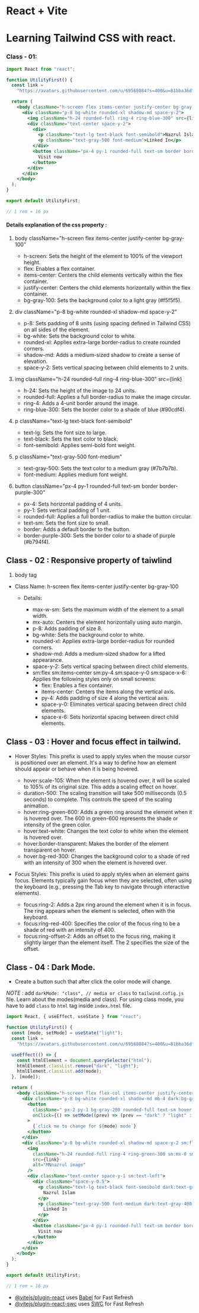 # React + Vite

# Learning Tailwind CSS with react.

### Class - 01:

```jsx
import React from "react";

function UtilityFirst() {
  const link =
    "https://avatars.githubusercontent.com/u/69568084?s=400&u=81bba36df177c605b9f62cd1d1e6aee7862b51b7&v=4";

  return (
    <body className="h-screen flex items-center justify-center bg-gray-100">
      <div className="p-8 bg-white rounded-xl shadow-md space-y-2">
        <img className="h-24 rounded-full ring-4 ring-blue-300" src={link} />
        <div className="text-center space-y-2">
          <div>
            <p className="text-lg text-black font-semibold">Nazrul Islam</p>
            <p className="text-gray-500 font-medium">Linked In</p>
          </div>
          <button className="px-4 py-1 rounded-full text-sm border border-purple-300">
            Visit now
          </button>
        </div>
      </div>
    </body>
  );
}

export default UtilityFirst;

// 1 rem = 16 px
```

#### Details explanation of the css property :

1. body className="h-screen flex items-center justify-center bg-gray-100"

   - h-screen: Sets the height of the element to 100% of the viewport height.
   - flex: Enables a flex container.
   - items-center: Centers the child elements vertically within the flex container.
   - justify-center: Centers the child elements horizontally within the flex container.
   - bg-gray-100: Sets the background color to a light gray (#f5f5f5).

2. div className="p-8 bg-white rounded-xl shadow-md space-y-2"

   - p-8: Sets padding of 8 units (using spacing defined in Tailwind CSS) on all sides of the element.
   - bg-white: Sets the background color to white.
   - rounded-xl: Applies extra-large border-radius to create rounded corners.
   - shadow-md: Adds a medium-sized shadow to create a sense of elevation.
   - space-y-2: Sets vertical spacing between child elements to 2 units.

3. img className="h-24 rounded-full ring-4 ring-blue-300" src={link}

   - h-24: Sets the height of the image to 24 units.
   - rounded-full: Applies a full border-radius to make the image circular.
   - ring-4: Adds a 4-unit border around the image.
   - ring-blue-300: Sets the border color to a shade of blue (#90cdf4).

4. p className="text-lg text-black font-semibold"

   - text-lg: Sets the font size to large.
   - text-black: Sets the text color to black.
   - font-semibold: Applies semi-bold font weight.

5. p className="text-gray-500 font-medium"

   - text-gray-500: Sets the text color to a medium gray (#7b7b7b).
   - font-medium: Applies medium font weight.

6. button className="px-4 py-1 rounded-full text-sm border border-purple-300"

   - px-4: Sets horizontal padding of 4 units.
   - py-1: Sets vertical padding of 1 unit.
   - rounded-full: Applies a full border-radius to make the button circular.
   - text-sm: Sets the font size to small.
   - border: Adds a default border to the button.
   - border-purple-300: Sets the border color to a shade of purple (#b794f4).

## Class - 02 : Responsive property of taiwlind

1. body tag

- Class Name: h-screen flex items-center justify-center bg-gray-100

  - Details:

    - max-w-sm: Sets the maximum width of the element to a small width.
    - mx-auto: Centers the element horizontally using auto margin.
    - p-8: Adds padding of size 8.
    - bg-white: Sets the background color to white.
    - rounded-xl: Applies extra-large border-radius for rounded corners.
    - shadow-md: Adds a medium-sized shadow for a lifted appearance.
    - space-y-2: Sets vertical spacing between direct child elements.
    - sm:flex sm:items-center sm:py-4 sm:space-y-0 sm:space-x-6: Applies the following styles only on small screens:
      - flex: Enables a flex container.
      - items-center: Centers the items along the vertical axis.
      - py-4: Adds padding of size 4 along the vertical axis.
      - space-y-0: Eliminates vertical spacing between direct child elements.
      - space-x-6: Sets horizontal spacing between direct child elements.

## Class - 03 : Hover and focus effect in tailwind.

- Hover Styles: This prefix is used to apply styles when the mouse cursor is positioned over an element. It's a way to define how an element should appear or behave when it is being hovered.

  - hover:scale-105: When the element is hovered over, it will be scaled to 105% of its original size. This adds a scaling effect on hover.
  - duration-500: The scaling transition will take 500 milliseconds (0.5 seconds) to complete. This controls the speed of the scaling animation.
  - hover:ring-green-600: Adds a green ring around the element when it is hovered over. The 600 in green-600 represents the shade or intensity of the green color.
  - hover:text-white: Changes the text color to white when the element is hovered over.
  - hover:border-transparent: Makes the border of the element transparent on hover.
  - hover:bg-red-300: Changes the background color to a shade of red with an intensity of 300 when the element is hovered over.

- Focus Styles: This prefix is used to apply styles when an element gains focus. Elements typically gain focus when they are selected, often using the keyboard (e.g., pressing the Tab key to navigate through interactive elements).

  - focus:ring-2: Adds a 2px ring around the element when it is in focus. The ring appears when the element is selected, often with the keyboard.
  - focus:ring-red-400: Specifies the color of the focus ring to be a shade of red with an intensity of 400.
  - focus:ring-offset-2: Adds an offset to the focus ring, making it slightly larger than the element itself. The 2 specifies the size of the offset.

## Class - 04 : Dark Mode.

- Create a button such that after click the color mode will change.

_NOTE_ : add `darkMode: "class", // media or class` to `tailwind.cofig.js` file. Learn about the modes(media and class). For using class mode, you have to add `class` to `html` tag inside `index.html` file.

```jsx
import React, { useEffect, useState } from "react";

function UtilityFirst() {
  const [mode, setMode] = useState("light");
  const link =
    "https://avatars.githubusercontent.com/u/69568084?s=400&u=81bba36df177c605b9f62cd1d1e6aee7862b51b7&v=4";

  useEffect(() => {
    const htmlElement = document.querySelector("html");
    htmlElement.classList.remove("dark", "light");
    htmlElement.classList.add(mode);
  }, [mode]);

  return (
    <body className="h-screen flex flex-col items-center justify-center bg-gray-100 dark:bg-gray-900 ">
      <div className="p-8 bg-white rounded-xl shadow-md mb-4 dark:bg-gray-800">
        <button
          className=" px-2 py-1 bg-gray-200 rounded-full text-sm hover:bg-gray-300 dark:bg-gray-900 dark:text-white"
          onClick={() => setMode((prev) => (prev == "dark" ? "light" : "dark"))}
        >
          {`click me to change for ${mode} mode`}
        </button>
      </div>
      <div className="p-8 bg-white rounded-xl shadow-md space-y-2 sm:flex sm:items-center sm:py-4 sm:space-y-0 sm:space-x-6 dark:bg-gray-800 sm:dark:hover:bg-gray-700">
        <img
          className="h-24 rounded-full ring-4 ring-green-300 sm:mx-0 sm:flex-shrink-0 hover:scale-105 duration-500 hover:ring-green-600"
          src={link}
          alt="MNnazrul image"
        />
        <div className="text-center space-y-1 sm:text-left">
          <div className="space-y-0.5">
            <p className="text-lg text-black font-semibold dark:text-gray-300">
              Nazrul Islam
            </p>
            <p className="text-gray-500 font-medium dark:text-gray-400 ">
              Linked In
            </p>
          </div>
          <button className="px-4 py-1 rounded-full text-sm border border-purple-300 font-semibold hover:text-white hover:border-transparent hover:bg-red-300 focus:ring-2   focus:ring-red-400 focus:ring-offset-2 dark:text-purple-300 dark:focus:ring-offset-gray-800">
            Visit now
          </button>
        </div>
      </div>
    </body>
  );
}

export default UtilityFirst;

// 1 rem = 16 px
```

- [@vitejs/plugin-react](https://github.com/vitejs/vite-plugin-react/blob/main/packages/plugin-react/README.md) uses [Babel](https://babeljs.io/) for Fast Refresh
- [@vitejs/plugin-react-swc](https://github.com/vitejs/vite-plugin-react-swc) uses [SWC](https://swc.rs/) for Fast Refresh
